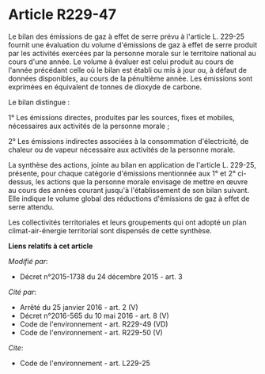 # Article R229-47

Le bilan des émissions de gaz à effet de serre prévu à l'article L. 229-25 fournit une évaluation du volume d'émissions de
gaz à effet de serre produit par les activités exercées par la personne morale sur le territoire national au cours d'une
année. Le volume à évaluer est celui produit au cours de l'année précédant celle où le bilan est établi ou mis à jour ou, à
défaut de données disponibles, au cours de la pénultième année. Les émissions sont exprimées en équivalent de tonnes de
dioxyde de carbone. 

Le bilan distingue : 

1° Les émissions directes, produites par les sources, fixes et mobiles, nécessaires aux activités de la personne morale ; 

2° Les émissions indirectes associées à la consommation d'électricité, de chaleur ou de vapeur nécessaire aux activités de la
personne morale. 

La synthèse des actions, jointe au bilan en application de l'article L. 229-25, présente, pour chaque catégorie d'émissions
mentionnée aux 1° et 2° ci-dessus, les actions que la personne morale envisage de mettre en œuvre au cours des années courant
jusqu'à l'établissement de son bilan suivant. Elle indique le volume global des réductions d'émissions de gaz à effet de
serre attendu. 

Les collectivités territoriales et leurs groupements qui ont adopté un plan climat-air-énergie territorial sont dispensés de
cette synthèse.

**Liens relatifs à cet article**

_Modifié par_:

  - Décret n°2015-1738 du 24 décembre 2015 - art. 3

_Cité par_:

  - Arrêté du 25 janvier 2016 - art. 2 (V)
  - Décret n°2016-565 du 10 mai 2016 - art. 8 (V)
  - Code de l'environnement - art. R229-49 (VD)
  - Code de l'environnement - art. R229-50 (V)

_Cite_:

  - Code de l'environnement - art. L229-25
